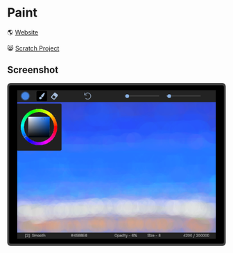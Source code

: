 # Paint
🌎 [Website](https://minicube11.github.io/paint/)

😸 [Scratch Project](https://scratch.mit.edu/projects/500310859)

## Screenshot

![alt text](https://github.com/MiniCube11/paint/blob/main/img/paintprogram.png)
